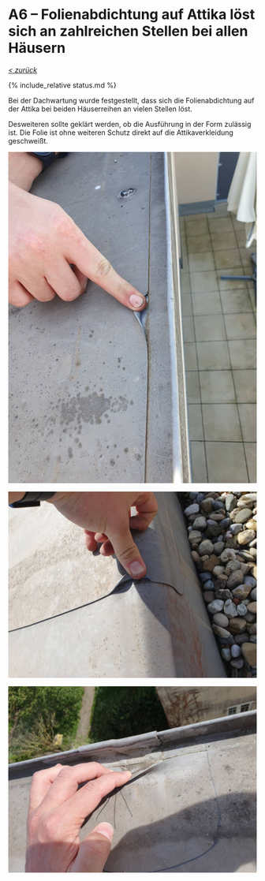 # A6 &ndash; Folienabdichtung auf Attika löst sich an zahlreichen Stellen bei allen Häusern

_[&lt; zurück](../index.md)_

{% include_relative status.md %}

Bei der Dachwartung wurde festgestellt, dass sich die Folienabdichtung auf der Attika bei beiden Häuserreihen an vielen Stellen löst.

Desweiteren sollte geklärt werden, ob die Ausführung in der Form zulässig ist. Die Folie ist ohne weiteren Schutz direkt auf die Attikaverkleidung geschweißt.

![](20240412_113220_small.jpg)

![](20240412_114459_small.jpg)

![](20240412_123028_small.jpg)